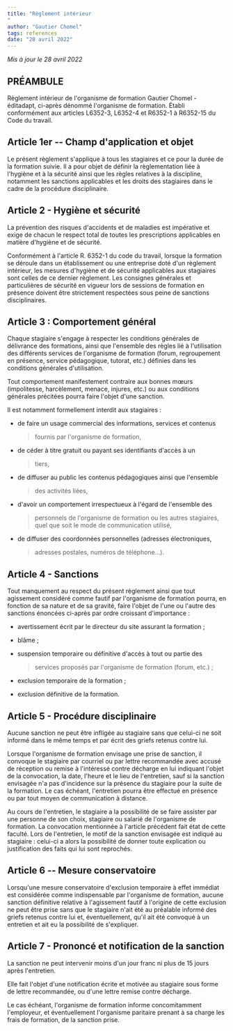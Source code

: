 ```yaml
---
title: "Règlement intérieur 
"
author: "Gautier Chomel"
tags: references
date: "28 avril 2022"
---
```


_Mis à jour le 28 avril 2022_

PRÉAMBULE
---------

Règlement intérieur de l'organisme de formation Gautier Chomel -
éditadapt, ci-après dénommé l'organisme de formation. Établi
conformément aux articles L6352-3, L6352-4 et R6352-1 à R6352-15 du Code
du travail.


Article 1er -- Champ d'application et objet
-------------------------------------------

Le présent règlement s'applique à tous les stagiaires et ce pour la
durée de la formation suivie. Il a pour objet de définir la
règlementation liée à l'hygiène et à la sécurité ainsi que les règles
relatives à la discipline, notamment les sanctions applicables et les
droits des stagiaires dans le cadre de la procédure disciplinaire.

Article 2 - Hygiène et sécurité
-------------------------------

La prévention des risques d'accidents et de maladies est impérative et
exige de chacun le respect total de toutes les prescriptions applicables
en matière d'hygiène et de sécurité.

Conformément à l'article R. 6352-1 du code du travail, lorsque la
formation se déroule dans un établissement ou une entreprise doté d'un
règlement intérieur, les mesures d'hygiène et de sécurité applicables
aux stagiaires sont celles de ce dernier règlement. Les consignes
générales et particulières de sécurité en vigueur lors de sessions de
formation en présence doivent être strictement respectées sous peine de
sanctions disciplinaires.

Article 3 : Comportement général
--------------------------------

Chaque stagiaire s'engage à respecter les conditions générales de
délivrance des formations, ainsi que l'ensemble des règles lié à
l'utilisation des différents services de l'organisme de formation
(forum, regroupement en présence, service pédagogique, tutorat, etc.)
définies dans les conditions générales d'utilisation.

Tout comportement manifestement contraire aux bonnes mœurs (impolitesse,
harcèlement, menace, injures, etc.) ou aux conditions générales
précitées pourra faire l'objet d'une sanction.

Il est notamment formellement interdit aux stagiaires :

-   de faire un usage commercial des informations, services et contenus
    > fournis par l'organisme de formation,

-   de céder à titre gratuit ou payant ses identifiants d'accès à un
    > tiers,

-   de diffuser au public les contenus pédagogiques ainsi que l'ensemble
    > des activités liées,

-   d'avoir un comportement irrespectueux à l'égard de l'ensemble des
    > personnels de l'organisme de formation ou les autres stagiaires,
    > quel que soit le mode de communication utilisé,

-   de diffuser des coordonnées personnelles (adresses électroniques,
    > adresses postales, numéros de téléphone...).

Article 4 - Sanctions
---------------------

Tout manquement au respect du présent règlement ainsi que tout
agissement considéré comme fautif par l'organisme de formation pourra,
en fonction de sa nature et de sa gravité, faire l'objet de l'une ou
l'autre des sanctions énoncées ci-après par ordre croissant d'importance
:

-   avertissement écrit par le directeur du site assurant la formation ;

-   blâme ;

-   suspension temporaire ou définitive d'accès à tout ou partie des
    > services proposés par l'organisme de formation (forum, etc.) ;

-   exclusion temporaire de la formation ;

-   exclusion définitive de la formation.

Article 5 - Procédure disciplinaire
-----------------------------------

Aucune sanction ne peut être infligée au stagiaire sans que celui-ci ne
soit informé dans le même temps et par écrit des griefs retenus contre
lui.

Lorsque l'organisme de formation envisage une prise de sanction, il
convoque le stagiaire par courriel ou par lettre recommandée avec accusé
de réception ou remise à l'intéressé contre décharge en lui indiquant
l'objet de la convocation, la date, l'heure et le lieu de l'entretien,
sauf si la sanction envisagée n'a pas d'incidence sur la présence du
stagiaire pour la suite de la formation. Le cas échéant, l'entretien
pourra être effectué en présence ou par tout moyen de communication à
distance.

Au cours de l'entretien, le stagiaire a la possibilité de se faire
assister par une personne de son choix, stagiaire ou salarié de
l'organisme de formation. La convocation mentionnée à l'article
précédent fait état de cette faculté. Lors de l'entretien, le motif de
la sanction envisagée est indiqué au stagiaire : celui-ci a alors la
possibilité de donner toute explication ou justification des faits qui
lui sont reprochés.

Article 6 -- Mesure conservatoire
---------------------------------

Lorsqu'une mesure conservatoire d'exclusion temporaire à effet immédiat
est considérée comme indispensable par l'organisme de formation, aucune
sanction définitive relative à l'agissement fautif à l'origine de cette
exclusion ne peut être prise sans que le stagiaire n'ait été au
préalable informé des griefs retenus contre lui et, éventuellement,
qu'il ait été convoqué à un entretien et ait eu la possibilité de
s'expliquer.

Article 7 - Prononcé et notification de la sanction
---------------------------------------------------

La sanction ne peut intervenir moins d'un jour franc ni plus de 15 jours
après l'entretien.

Elle fait l'objet d'une notification écrite et motivée au stagiaire sous
forme de lettre recommandée, ou d'une lettre remise contre décharge.

Le cas échéant, l'organisme de formation informe concomitamment
l'employeur, et éventuellement l'organisme paritaire prenant à sa charge
les frais de formation, de la sanction prise.
